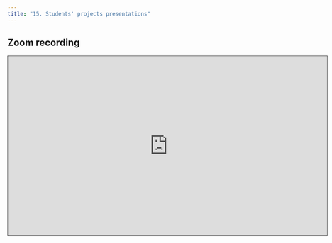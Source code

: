 ```yaml
---
title: "15. Students' projects presentations"
---
```


## Zoom recording

<iframe src="https://ub.hosted.panopto.com/Panopto/Pages/Embed.aspx?id=5e77fee5-259e-4ea6-a2cf-aeda0108d65c
&autoplay=false&offerviewer=true&showtitle=true&showbrand=true&captions=false&interactivity=all" height="405" width="720" 
style="border: 1px solid #464646;" allowfullscreen allow="autoplay"></iframe>
